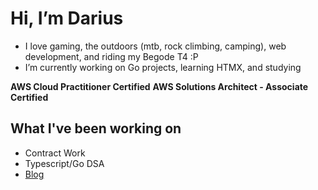 # Hi, I’m Darius
- I love gaming, the outdoors (mtb, rock climbing, camping), web development, and riding my Begode T4 :P
- I’m currently working on Go projects, learning HTMX, and studying

**AWS Cloud Practitioner Certified**
**AWS Solutions Architect - Associate Certified**

## What I've been working on
- Contract Work
- Typescript/Go DSA
- [Blog](https://blog.dwest.dev)

